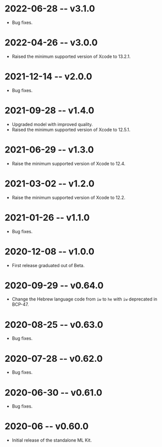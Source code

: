 # 2022-06-28 -- v3.1.0
- Bug fixes.
# 2022-04-26 -- v3.0.0
- Raised the minimum supported version of Xcode to 13.2.1.
# 2021-12-14 -- v2.0.0
- Bug fixes.
# 2021-09-28 -- v1.4.0
- Upgraded model with improved quality.
- Raised the minimum supported version of Xcode to 12.5.1.
# 2021-06-29 -- v1.3.0
- Raise the minimum supported version of Xcode to 12.4.
# 2021-03-02 -- v1.2.0
- Raise the minimum supported version of Xcode to 12.2.
# 2021-01-26 -- v1.1.0
- Bug fixes.
# 2020-12-08 -- v1.0.0
- First release graduated out of Beta.
# 2020-09-29 -- v0.64.0
- Change the Hebrew language code from `iw` to `he` with `iw` deprecated in BCP-47.
# 2020-08-25 -- v0.63.0
- Bug fixes.
# 2020-07-28 -- v0.62.0
- Bug fixes.
# 2020-06-30 -- v0.61.0
- Bug fixes.
# 2020-06 -- v0.60.0
- Initial release of the standalone ML Kit.

